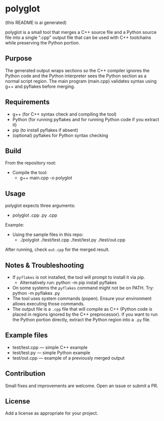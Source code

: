 # polyglot

(this README is ai generated)

polyglot is a small tool that merges a C++ source file and a Python source file into a single ".cpp" output file that can be used with C++ toolchains while preserving the Python portion.

## Purpose
The generated output wraps sections so the C++ compiler ignores the Python code and the Python interpreter sees the Python section as a normal script region. The main program (main.cpp) validates syntax using g++ and pyflakes before merging.

## Requirements
- g++ (for C++ syntax check and compiling the tool)
- Python (for running pyflakes and for running Python code if you extract it)
- pip (to install pyflakes if absent)
- (optional) pyflakes for Python syntax checking

## Build
From the repository root:
- Compile the tool:
  - g++ main.cpp -o polyglot

## Usage
polyglot expects three arguments:
- polyglot <cppFile>.cpp <pyFile>.py <outFile>.cpp

Example:
- Using the sample files in this repo:
  - ./polyglot ./test/test.cpp ./test/test.py ./test/out.cpp

After running, check `out.cpp` for the merged result.

## Notes & Troubleshooting
- If `pyflakes` is not installed, the tool will prompt to install it via pip.
  - Alternatively run: python -m pip install pyflakes
- On some systems the `pyflakes` command might not be on PATH. Try: python -m pyflakes <file>.py
- The tool uses system commands (popen). Ensure your environment allows executing those commands.
- The output file is a `.cpp` file that will compile as C++ (Python code is placed in regions ignored by the C++ preprocessor). If you want to run the Python portion directly, extract the Python region into a `.py` file.

## Example files
- test/test.cpp — simple C++ example
- test/test.py — simple Python example
- test/out.cpp — example of a previously merged output

## Contribution
Small fixes and improvements are welcome. Open an issue or submit a PR.

## License
Add a license as appropriate for your project.
